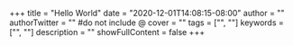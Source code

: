 +++
title = "Hello World"
date = "2020-12-01T14:08:15-08:00"
author = ""
authorTwitter = "" #do not include @
cover = ""
tags = ["", ""]
keywords = ["", ""]
description = ""
showFullContent = false
+++
